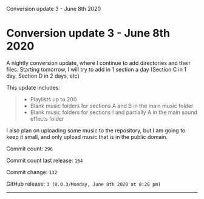 Conversion update 3 - June 8th 2020

# Conversion update 3 - June 8th 2020

A nightly conversion update, where I continue to add directories and their files. Starting tomorrow, I will try to add in 1 section a day (Section C in 1 day, Section D in 2 days, etc)

This update includes:

> * Playlists up to 200
> * Blank music folders for sections A and B in the main music folder
> * Blank music folders for sections ! and partially A in the main sound effects folder

I also plan on uploading some music to the repository, but I am going to keep it small, and only upload music that is in the public domain.

Commit count: `296`

Commit count last release: `164`

Commit change: `132`

GitHub release: `3 (0.0.3/Monday, June 8th 2020 at 8:28 pm)`

***

